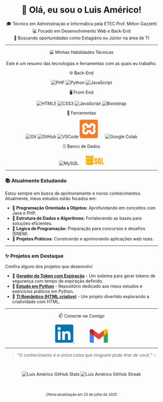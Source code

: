 <h1 align="center"><strong>👋 Olá, eu sou o Luis Américo!</strong></h1>

<p align="center">
  🎓 Técnico em Administração e Informática pela ETEC Prof. Milton Gazzetti <br>
  💻 Focado em Desenvolvimento Web e Back-End <br>
  🚀 Buscando oportunidades como Estagiário ou Júnior na área de TI
</p>

---

<p align="center">💻 Minhas Habilidades Técnicas</p>

<p align="center">Este é um resumo das tecnologias e ferramentas com as quais eu trabalho.</p>

<p align="center">🌐 Back-End</p>
<p align="center">
  <img src="https://cdn.jsdelivr.net/gh/devicons/devicon/icons/php/php-original.svg" width="60px" margin-right= "30px" title="PHP" alt="PHP"/>
  <img src="https://cdn.jsdelivr.net/gh/devicons/devicon/icons/python/python-original.svg" width="60px" margin-right= "30px" title="Python" alt="Python"/>
  <img src="https://cdn.jsdelivr.net/gh/devicons/devicon/icons/javascript/javascript-original.svg" width="60px" title="JavaScript" alt="JavaScript"/>
</p>

<p align="center">🖥️ Front-End</p>
<p align="center">
  <img src="https://cdn.jsdelivr.net/gh/devicons/devicon/icons/html5/html5-original.svg" width="60px" margin-right= "20px" title="HTML5" alt="HTML5"/>
  <img src="https://cdn.jsdelivr.net/gh/devicons/devicon/icons/css3/css3-original.svg" width="60px" margin-right= "20px" title="CSS3" alt="CSS3"/>
  <img src="https://cdn.jsdelivr.net/gh/devicons/devicon/icons/javascript/javascript-original.svg" width="60px" margin-right= "20px" title="JavaScript" alt="JavaScript"/>
  <img src="https://cdn.jsdelivr.net/gh/devicons/devicon/icons/bootstrap/bootstrap-original.svg" width="60px" title="Bootstrap" alt="Bootstrap"/>
</p>

<p align="center">🧰 Ferramentas</p>
<p align="center">
  <img src="https://cdn.jsdelivr.net/gh/devicons/devicon/icons/git/git-original.svg" width="60px" margin-right= "20px" title="Git" alt="Git"/>
  <img src="https://cdn.jsdelivr.net/gh/devicons/devicon/icons/github/github-original.svg" width="60px" margin-right= "20px" title="GitHub" alt="GitHub"/>
  <img src="https://cdn.jsdelivr.net/gh/devicons/devicon/icons/vscode/vscode-original.svg" width="60px" margin-right= "20px" title="VSCode" alt="VSCode"/>
  <img src="https://raw.githubusercontent.com/LuisAmericoP/my_images/main/assets/images/xampp.png" width="60px" style="margin-right: 20px;" title="XAMPP" alt="XAMPP"/>
  <img src="https://img.icons8.com/color/48/000000/google-colab.png" width="60px" title="Google Colab" alt="Google Colab"/>
</p>

<p align="center">🗄️ Banco de Dados</p>
<p align="center">
  <img src="https://cdn.jsdelivr.net/gh/devicons/devicon/icons/mysql/mysql-original.svg" width="60px" style="margin-right: 20px;" title="MySQL" alt="MySQL"/>
  <img src="https://raw.githubusercontent.com/LuisAmericoP/my_images/main/assets/images/sql.png" width="60px" title="SQL" alt="SQL"/>
</p>

---

### 📚 Atualmente Estudando

Estou sempre em busca de aprimoramento e novos conhecimentos. Atualmente, meus estudos estão focados em:

* 🔸 **Programação Orientada a Objetos:** Aprofundando em conceitos com Java e PHP.
* 🔸 **Estrutura de Dados e Algoritmos:** Fortalecendo as bases para soluções eficientes.
* 🔸 **Lógica de Programação:** Preparação para concursos e desafios (ENEM).
* 🔸 **Projetos Práticos:** Construindo e aprimorando aplicações web reais.

---

### ✨ Projetos em Destaque

Confira alguns dos projetos que desenvolvi:

* 🔐 **<a href="https://github.com/LuisAmericoP/gerador-token">Gerador de Token com Expiração</a>** - Um sistema para gerar tokens de segurança com tempo de expiração definido.
* 📘 **<a href="https://github.com/LuisAmericoP/Estudo-Python">Estudo em Python</a>** - Repositório dedicado aos meus estudos e exercícios práticos em Python.
* 🎨 **<a href="https://github.com/LuisAmericoP/TI-Romantico">TI Romântico (HTML criativo)</a>** - Um projeto divertido explorando a criatividade com HTML.

---

<p align="center">📫 Conecte-se Comigo</p>

<p align="center">
  <a href="https://www.linkedin.com/in/luis-américo-b13500300" target="_blank" style="margin-right: 50px;">
    <img src="https://raw.githubusercontent.com/LuisAmericoP/my_images/main/assets/images/linkedin.png" width="60px" alt="LinkedIn">
  </a>
  <a href="mailto:luis.americo.dev@gmail.com" target="_blank">
    <img src="https://raw.githubusercontent.com/LuisAmericoP/my_images/main/assets/images/gmail.png" width="60px" alt="Gmail">
  </a>
</p>

---

> _“O conhecimento é a única coisa que ninguém pode tirar de você.”_ ✨

<br>

<p align="center">
  <img src="https://github-readme-stats.vercel.app/api?username=LuisAmericoP&show_icons=true&theme=dark" alt="Luis Américo GitHub Stats" />
  <img src="https://github-readme-streak-stats.herokuapp.com/?user=LuisAmericoP&theme=dark" alt="Luis Américo GitHub Streak" />
</p>
<br>
<p align="center"><sub>Última atualização em 25 de julho de 2025</sub></p>
